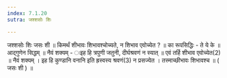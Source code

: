 ```yaml
---
index: 7.1.20
sutra: जश्शसोः शिः

---
```

जश्शसोः शिः जसः शी ॥ किमर्थं शीभावः शिभावश्चोच्यते, न शिभाव एवोच्येत ? ॥ का रूपसिद्धिः  -  ते ये के ॥ आद्गुणेन सिद्धम् ॥ नैवं शक्यम् - ःइह हि त्रपुणी जतुनी, दीर्घश्रवणं न स्यात् ॥ एवं तर्हि शीभाव एवोच्येत(2) ॥ नैवं शक्यम् । इह हि कुण्डानि वनानि इति ह्रस्वस्य श्रवणं(3) न प्रसज्येत । तस्माच्छीभावः शिभावश्च ॥ ( जसः शी ) ॥